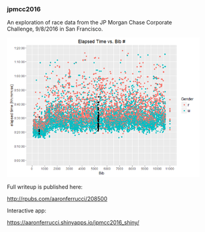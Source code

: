 ### jpmcc2016
An exploration of race data from the JP Morgan Chase Corporate Challenge,
9/8/2016 in San Francisco. 

![alt text](https://github.com/aaronferrucci/jpmcc2016/blob/master/plot.png "PNGelapsed time plot")

Full writeup is published here:

http://rpubs.com/aaronferrucci/208500

Interactive app:

https://aaronferrucci.shinyapps.io/jpmcc2016_shiny/


